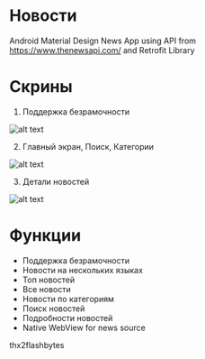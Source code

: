 # Новости
Android Material Design News App using API from https://www.thenewsapi.com/ and Retrofit Library

# Скрины

   1. Поддержка безрамочности
   
   
   ![alt text](https://github.com/jeanclaudesoft/FlashBytes-Android-News-App/blob/master/onboard.png "Splash, OnBoard")
   
   
   2. Главный экран, Поиск, Категории


   ![alt text](https://github.com/jeanclaudesoft/FlashBytes-Android-News-App/blob/master/search.png "Home, Search, Categories")
   
  
  3. Детали новостей

   ![alt text](https://github.com/jeanclaudesoft/FlashBytes-Android-News-App/blob/master/news.png "Details")



# Функции
   - Поддержка безрамочности
   - Новости на нескольких языках
   - Топ новостей
   - Все новости
   - Новости по категориям
   - Поиск новостей
   - Подробности новостей
   - Native WebView for news source

thx2flashbytes

